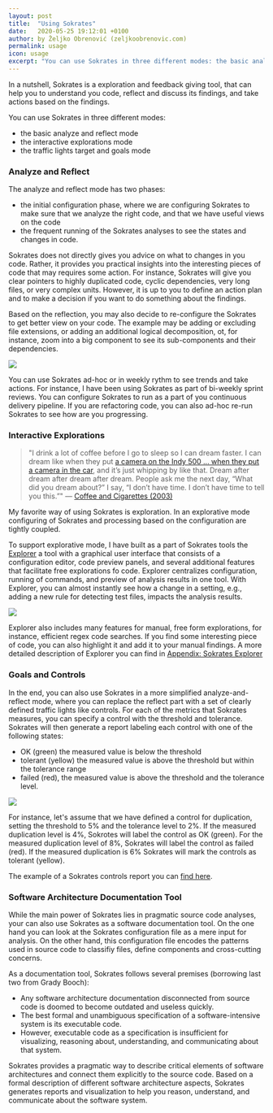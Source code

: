 ```yaml
---
layout: post
title:  "Using Sokrates"
date:   2020-05-25 19:12:01 +0100
author: by Željko Obrenović (zeljkoobrenovic.com)
permalink: usage
icon: usage
excerpt: "You can use Sokrates in three different modes: the basic analyze and reflect mode, the interactive explorations mode, and the traffic lights target and goals mode."
---
```


In a nutshell, Sokrates is a exploration and feedback giving tool, that can help you to understand you code, reflect and discuss its findings, and take actions based on the findings.

You can use Sokrates in three different modes:
* the basic analyze and reflect mode
* the interactive explorations mode
* the traffic lights target and goals mode


### Analyze and Reflect

The analyze and reflect mode has two phases:

* the initial configuration phase, where we are configuring Sokrates to make sure that we analyze the right code, and that we have useful views on the code
* the frequent running of the Sokrates analyses to see the states and changes in code.

Sokrates does not directly gives you advice on what to changes in you code. Rather, it provides you practical insights into the interesting pieces of code that may requires some action. For instance, Sokrates will give you clear pointers to highly duplicated code, cyclic dependencies, very long files, or very complex units. However, it is up to you to define an action plan and to make a decision if you want to do something about the findings.

Based on the reflection, you may also decide to re-configure the Sokrates to get better view on your code. The example may be adding or excluding file extensions, or adding an additional logical decomposition, ot, for instance, zoom into a big component to see its sub-components and their dependencies.

![](assets/images/sokrates/analytics-big-picture.png)

You can use Sokrates ad-hoc or in weekly rythm to see trends and take actions. For instance, I have been using Sokrates as part of bi-weekly sprint reviews. You can configure Sokrates to run as a part of you continuous delivery pipeline. If you are refactoring code, you can also ad-hoc re-run Sokrates to see how are you progressing.


### Interactive Explorations

> "I drink a lot of coffee before I go to sleep so I can dream faster. I can dream like when they put [a camera on the Indy 500 … when they put a camera in the car](https://youtu.be/ATrmW5s2PiU), and it’s just whipping by like that. Dream after dream after dream after dream. People ask me the next day, “What did you dream about?” I say, “I don’t have time. I don’t have time to tell you this.”" — [Coffee and Cigarettes (2003)](https://youtu.be/pBa-2nXCc7g?t=68)


My favorite way of using Sokrates is exploration. In an explorative mode configuring of Sokrates and processing based on the configuration are tightly coupled.

To support explorative mode, I have built as a part of Sokrates tools the [Explorer](explorer) a tool with a graphical user interface that consists of a configuration editor, code preview panels, and several additional features that facilitate free explorations fo code. Explorer centralizes configuration, running of commands, and preview of analysis results in one tool. With Explorer, you can almost instantly see how a change in a setting, e.g., adding a new rule for detecting test files, impacts the analysis results.

![](assets/images/sokrates/analytics-explorations.png)

Explorer also includes many features for manual, free form explorations, for instance, efficient regex code searches. If you find some interesting piece of code, you can also highlight it and add it to your manual findings. A more detailed description of Explorer you can find in [Appendix: Sokrates Explorer](explorer)


### Goals and Controls

In the end, you can also use Sokrates in a more simplified analyze-and-reflect mode, where you can replace the reflect part with a set of clearly defined traffic lights like controls. For each of the metrics that Sokrates measures, you can specify a control with the threshold and tolerance. Sokrates will then generate a report labeling each control with one of the following states:
* OK (green) the measured value is below the threshold
* tolerant (yellow) the measured value is above the threshold but within the tolerance range
* failed (red), the measured value is above the threshold and the tolerance level.

![](assets/images/sokrates/usage-goals.png)

For instance, let's assume that we have defined a control for duplication, setting the threshold to 5% and the tolerance level to 2%. If the measured duplication level is 4%, Sokrotes will label the control as OK (green). For the measured duplication level of 8%, Sokrates will label the control as failed (red). If the measured duplication is 6% Sokrates will mark the controls as tolerant (yellow).

The example of a Sokrates controls report you can [find here](https://d3axxy9bcycpv7.cloudfront.net/java/junit5/reports/html/Controls.html).


### Software Architecture Documentation Tool

While the main power of Sokrates lies in pragmatic source code analyses, your can also use Sokrates as a software documentation tool. On the one hand you can look at the Sokrates configuration file as a mere input for analysis. On the other hand, this configuration file encodes the patterns used in source code to classifiy files, define components and cross-cutting concerns.

As a documentation tool, Sokrates follows several premises (borrowing last two from Grady Booch):

* Any software architecture documentation disconnected from source code is doomed to become outdated and useless quickly.
* The best formal and unambiguous specification of a software-intensive system is its executable code.
* However, executable code as a specification is insufficient for visualizing, reasoning about, understanding, and communicating about that system.

Sokrates provides a pragmatic way to describe critical elements of software architectures and connect them explicitly to the source code. Based on a formal description of different software architecture aspects, Sokrates generates reports and visualization to help you reason, understand, and communicate about the software system.

